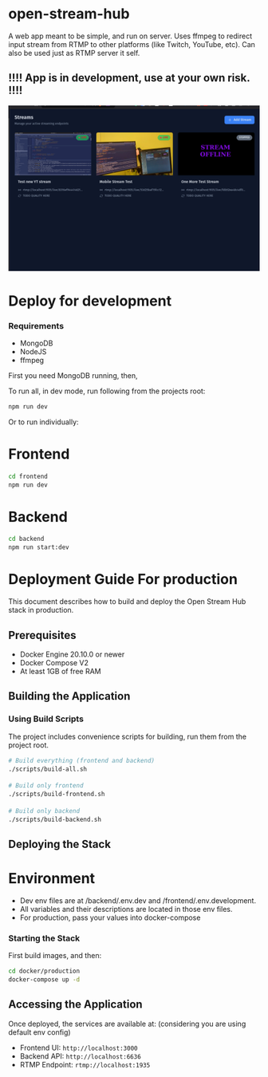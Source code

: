 # open-stream-hub
A web app meant to be simple, and run on server.
Uses ffmpeg to redirect input stream from RTMP to other platforms (like Twitch, YouTube, etc).
Can also be used just as RTMP server it self.

## !!!! App is in development, use at your own risk. !!!!
![img.png](img.png)
# Deploy for development
### Requirements
- MongoDB
- NodeJS
- ffmpeg

First you need MongoDB running, then,


To run all, in dev mode, run following from the projects root:
```bash
npm run dev
```

Or to run individually:

# Frontend
```bash
cd frontend
npm run dev
```

# Backend
```bash
cd backend
npm run start:dev
```

# Deployment Guide For production

This document describes how to build and deploy the Open Stream Hub stack in production.

## Prerequisites

- Docker Engine 20.10.0 or newer
- Docker Compose V2
- At least 1GB of free RAM

## Building the Application

### Using Build Scripts

The project includes convenience scripts for building, run them from the project root.

```bash
# Build everything (frontend and backend)
./scripts/build-all.sh

# Build only frontend
./scripts/build-frontend.sh

# Build only backend
./scripts/build-backend.sh
```

## Deploying the Stack


# Environment
- Dev env files are at /backend/.env.dev and /frontend/.env.development. 
- All variables and their descriptions are located in those env files.
- For production, pass your values into docker-compose

### Starting the Stack
First build images, and then:
```bash
cd docker/production
docker-compose up -d
```

## Accessing the Application

Once deployed, the services are available at:
(considering you are using default env config)

- Frontend UI: `http://localhost:3000`
- Backend API: `http://localhost:6636`
- RTMP Endpoint: `rtmp://localhost:1935`
